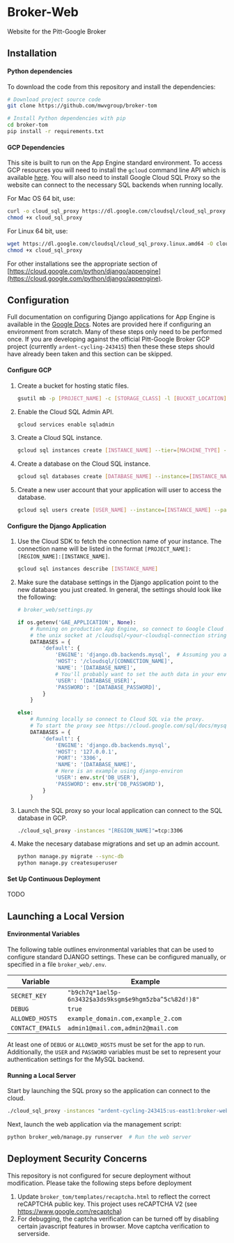 # Broker-Web
Website for the Pitt-Google Broker

## Installation

#### Python dependencies

To download the code from this repository and install the dependencies:

```bash
# Download project source code
git clone https://github.com/mwvgroup/broker-tom

# Install Python dependencies with pip
cd broker-tom
pip install -r requirements.txt
```

#### GCP Dependencies

This site is built to run on the App Engine standard environment. To access GCP resources you will need to install the `gcloud` command line API which is available  [here](https://cloud.google.com/sdk/docs/downloads-interactive). You will also need to install Google Cloud SQL Proxy so the website can connect to the necessary SQL backends when running locally. 

For Mac OS 64 bit, use: 

```bash
curl -o cloud_sql_proxy https://dl.google.com/cloudsql/cloud_sql_proxy.darwin.amd64
chmod +x cloud_sql_proxy
```

For Linux 64 bit, use:

```bash
wget https://dl.google.com/cloudsql/cloud_sql_proxy.linux.amd64 -O cloud_sql_proxy
chmod +x cloud_sql_proxy
```

For other installations see the appropriate section of [https://cloud.google.com/python/django/appengine](https://cloud.google.com/python/django/appengine).

## Configuration

Full documentation on configuring Django applications for App Engine is available in the [Google Docs](https://cloud.google.com/python/django/appengine). Notes are provided here if configuring an environment from scratch. Many of these steps only need to be performed once. If you are developing against the official Pitt-Google Broker GCP project (currently `ardent-cycling-243415`) then these these steps should have already been taken and this section can be skipped.

#### Configure GCP

1. Create a bucket for hosting static files.
   ```bash
   gsutil mb -p [PROJECT_NAME] -c [STORAGE_CLASS] -l [BUCKET_LOCATION] -b on gs://[BUCKET_NAME]/
   ```

2. Enable the Cloud SQL Admin API.

   ```bash
   gcloud services enable sqladmin
   ```

3. Create a Cloud SQL instance.

   ```bash
   gcloud sql instances create [INSTANCE_NAME] --tier=[MACHINE_TYPE] --region=[REGION]
   ```

4. Create a database on the Cloud SQL instance.

   ```bash
   gcloud sql databases create [DATABASE_NAME] --instance=[INSTANCE_NAME]
   ```

5. Create a new user account that your application will user to access the database.

   ```bash
   gcloud sql users create [USER_NAME] --instance=[INSTANCE_NAME] --password=[PASSWORD]
   ```

#### Configure the Django Application


1. Use the Cloud SDK to fetch the connection name of your instance. The connection name will be listed in the format  `[PROJECT_NAME]:[REGION_NAME]:[INSTANCE_NAME]`.

   ```bash
   gcloud sql instances describe [INSTANCE_NAME]
   ```

2. Make sure the database settings in the Django application point to the new database you just created. In general, the settings should look like the following:

   ```python
   # broker_web/settings.py
   
   if os.getenv('GAE_APPLICATION', None):
       # Running on production App Engine, so connect to Google Cloud SQL using
       # the unix socket at /cloudsql/<your-cloudsql-connection string>
       DATABASES = {
           'default': {
               'ENGINE': 'django.db.backends.mysql',  # Assuming you are using MySQL
               'HOST': '/cloudsql/[CONNECTION_NAME]',
               'NAME': '[DATABASE_NAME]',
               # You'll probably want to set the auth data in your environment
               'USER': '[DATABASE_USER]',  
               'PASSWORD': '[DATABASE_PASSWORD]',
           }
       }
   
   else:
       # Running locally so connect to Cloud SQL via the proxy.
       # To start the proxy see https://cloud.google.com/sql/docs/mysql-connect-proxy
       DATABASES = {
           'default': {
               'ENGINE': 'django.db.backends.mysql',
               'HOST': '127.0.0.1',
               'PORT': '3306',
               'NAME': '[DATABASE_NAME]',
               # Here is an example using django-environ
               'USER': env.str('DB_USER'),
               'PASSWORD': env.str('DB_PASSWORD'),
           }
       }
   ```

   

3. Launch the SQL proxy so your local application can connect to the SQL database in GCP.
   ```bash
   ./cloud_sql_proxy -instances "[REGION_NAME]"=tcp:3306
   ```

4. Make the necesary database migrations and set up an admin account.

   ```bash
   python manage.py migrate --sync-db 
   python manage.py createsuperuser
   ```

#### Set Up Continuous Deployment

TODO

## Launching a Local Version


#### Environmental Variables

The following table outlines environmental variables that can be used to configure standard DJANGO settings. These can be configured manually, or specified in a file `broker_web/.env`. 

| Variable         | Example                                                |
| ---------------- | ------------------------------------------------------ |
| `SECRET_KEY`     | `"b9ch7q*1ael5p-6n3432$a3ds9ksgm$e9hgm5zba^5c%82d!)8"` |
| `DEBUG`          | `true`                                                 |
| `ALLOWED_HOSTS`  | `example_domain.com,example_2.com`                     |
| `CONTACT_EMAILS` | `admin1@mail.com,admin2@mail.com`                      |

At least one of `DEBUG` or `ALLOWED_HOSTS` must be set for the app to run. Additionally, the `USER` and `PASSWORD` variables must be set to represent your authentication settings for the MySQL backend.

#### Running a Local Server

Start by launching the SQL proxy so the application can connect to the cloud.

```bash
./cloud_sql_proxy -instances "ardent-cycling-243415:us-east1:broker-web"=tcp:3306
```

Next, launch the web application via the management script:

```bash
python broker_web/manage.py runserver  # Run the web server
```

## Deployment Security Concerns

This repository is not configured for secure deployment without modification.
Please take the following steps before deployment

1. Update `broker_tom/templates/recaptcha.html` to reflect the correct reCAPTCHA public key.
   This project uses reCAPTCHA V2 (see https://www.google.com/recaptcha)
1. For debugging, the captcha verification can be turned off by disabling certain javascript features in browser. Move captcha verification to serverside. 
